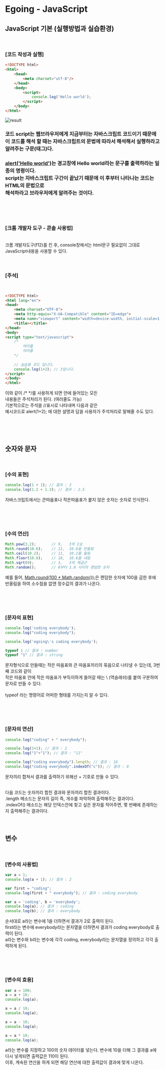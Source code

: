 # Egoing - JavaScript

## JavaScript 기본 (실행방법과 실습환경)
<br>

### [코드 작성과 실행]</br>

```html
<!DOCTYPE html>
<html>
    <head>
        <meta charset="utf-8"/>
    </head>
    <body>
        <script>
            console.log('Hello world');
        </script>
    </body>
</html>
```
![result](https://s3-ap-northeast-1.amazonaws.com/opentutorialsfile/module/532/1498.gif)

### 코드 script는 웹브라우저에게 지금부터는 자바스크립트 코드이기 때문에 이 코드를 해석 할 때는 자바스크립트의 문법에 따라서 해석해서 실행하라고 알려주는 구문(태그)다.<br> 
### <u>alert('Hello world')</u>는 경고창에 Hello world라는 문구를 출력하라는 일종의 명령이다. <br>script는 자바스크립트 구간이 끝났기 때문에 이 후부터 나타나는 코드는 HTML의 문법으로 <br>해석하라고 브라우저에게 알려주는 것이다.
<br>
<br>
<br>

### [크롬 개발자 도구 - 콘솔 사용법]</br>

<br>
크롬 개발자도구(f12)를 킨 후, console창에서는 html문구 필요없이 그대로 JavaScript내용을
사용할 수 있다.

<br>
<br>
<br>

### [주석]

<br>

```html
<!DOCTYPE html>
<html lang="en">
<head>
    <meta charset="UTF-8">
    <meta http-equiv="X-UA-Compatible" content="IE=edge">
    <meta name="viewport" content="width=device-width, initial-scale=1.0">
    <title></title>
</head>
<body>
<script type="text/javascript">
    /*
        여러줄
        여러줄
    */
   
    // 실습용 코드 입니다.
    console.log(1+2); // 3입니다.
</script>
</body>
</html>
```
이와 같이 /* */를 사용하게 되면 안에 들어있는 모든 <br>내용들은 주석처리가 된다. (여러줄도 가능) <br>
기본적으로는 주석을 //표시로 나타내며 다음과 같은 <br>예시코드로 alert(1+2); 에 대한 설명과 답을 사용자가 주석처리로 말해줄 수도 있다.

<br>
<br>
<br>

## 숫자와 문자
<br>

### [수의 표현]

```javascript
console.log(1 + 1); // 결과 : 2
console.log(1.2 + 1.3); // 결과 : 2.5
```
자바스크립트에서는 큰따옴표나 작은따옴표가 붙지 않은 숫자는 숫자로 인식한다.

<br>
<br>
<br>

### [수의 연산]

```javascript
Math.pow(3,2);       // 9,   3의 2승 
Math.round(10.6);    // 11,  10.6을 반올림
Math.ceil(10.2);     // 11,  10.2를 올림
Math.floor(10.6);    // 10,  10.6을 내림
Math.sqrt(9);        // 3,   3의 제곱근
Math.random();       // 0부터 1.0 사이의 랜덤한 숫자
```
예를 들어, <u>Math.round(100 * Math.random());</u>은 랜덤한 숫자에 100을 곱한 후에 반올림을 하여 소수점을 없앤 정수값의 결과가 나온다.

<br>
<br>
<br>

### [문자의 표현]

```javascript
console.log('coding everybody');
console.log("coding everybody");

console.log('egoing\'s coding everybody');

typeof 1 // 결과 : number
typeof "1" // 결과 : string
```
문자형식으로 만들때는 작은 따옴표와 큰 따옴표끼리의 묶음으로 나타낼 수 있는데, 3번째 코드와 같이 <br>작은 따옴표 안에 작은 따옴표가 부득이하게 들어갈 때는 \ (역슬래쉬)를 붙여 구분하여 문자로 만들 수 있다.
<br>
<br>
typeof 라는 명령어로 어떠한 형태를 가지는지 알 수 있다.

<br>
<br>
<br>

### [문자의 연산]

```javascript
console.log("coding" + " everybody");

console.log(1+1); // 결과 : 2
console.log("1"+"1"); // 결과 : "11"

console.log("coding everybody").length; // 결과 : 16
console.log("coding everybody".indexOf("c")); // 결과 : 0
```
문자끼리 합쳐서 결과를 출력하기 위해선 + 기호로 만들 수 있다.

<br>
다음 코드는 숫자끼리 합친 결과와 문자끼리 합친 결과이다.

<br>
.length 메소드는 문자의 길이 즉, 개수를 파악하여 출력해주는 결과이다. <br>
.indexOf() 메소드는 해당 인덱스안에 찾고 싶은 문자를 적어주면, 몇 번째에 존재하는지 출력해주는 결과이다.

<br>
<br>
<br>

## 변수
<br>

### [변수의 사용법]

```javascript
var a = 1;
console.log(a + 1); // 결과 : 2

var first = "coding";
console.log(first + " everybody"); // 결과 : coding everybody

var a = 'coding', b = 'everybody';
console.log(a); // 결과 : coding
console.log(b); // 결과 : everybody
```
순서대로 a라는 변수에 1을 더하면서 결과가 2로 출력이 된다. <br> 
first라는 변수에 everybody라는 문자열을 더하면서 결과가 coding everybody로 출력이 된다. <br>
a라는 변수와 b라는 변수에 각각 coding, everybody라는 문자열을 정의하고 각각 출력하게 된다.

<br>
<br>
<br>

### [변수의 효용]

```javascript
var a = 100;
a = a + 10;
console.log(a);

a = a / 10;
console.log(a);

a = a - 10;
console.log(a);

a = a * 10;
console.log(a);
```
a라는 변수를 지정하고 100의 숫자 데이터를 넣는다. 변수에 10을 더해 그 결과를 a에 다시 넣게되면 출력값은 110이 된다. <br>이후, 계속된 연산을 하게 되면 해당 연산에 대한 출력값이 결과에 맞게 나온다.